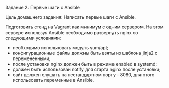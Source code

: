 Задание 2. Первые шаги с Ansible

Цель домашнего задания:
Написать первые шаги с Ansible.

Подготовить стенд на Vagrant как минимум с одним сервером. На этом сервере используя Ansible необходимо развернуть nginx со следующими условиями:

- необходимо использовать модуль yum/apt;
- конфигурационные файлы должны быть взяты из шаблона jinja2 с перемененными;
- после установки nginx должен быть в режиме enabled в systemd;
- должен быть использован notify для старта nginx после установки;
- сайт должен слушать на нестандартном порту - 8080, для этого использовать переменные в Ansible.